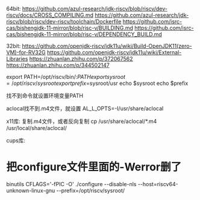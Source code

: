 64bit:
https://github.com/azul-research/jdk-riscv/blob/riscv/dev-riscv/docs/CROSS_COMPILING.md
https://github.com/azul-research/jdk-riscv/blob/riscv/dev-riscv/toolchain/Dockerfile
https://github.com/isrc-cas/bishengjdk-11-mirror/blob/risc-v/BUILDING.md
https://github.com/isrc-cas/bishengjdk-11-mirror/blob/risc-v/DEPENDENCY_BUILD.md

32bit:
https://github.com/openjdk-riscv/jdk11u/wiki/Build-OpenJDK11(zero-VM)-for-RV32G
https://github.com/openjdk-riscv/jdk11u/wiki/External-Libraries
https://zhuanlan.zhihu.com/p/372067562
https://zhuanlan.zhihu.com/p/344502147


export PATH=/opt/riscv/bin/:$PATH
export sysroot=/opt/riscv/sysroot
export prefix=$sysroot/usr
echo $sysroot
echo $prefix

找不到命令就设置环境变量PATH

aclocal找不到.m4文件，就设置 AL_L_OPTS=-I/usr/share/aclocal

x11库:
复制.m4文件，或者反向复制
cp /usr/share/aclocal/*.m4 /usr/local/share/aclocal/

cups库:
# 把configure文件里面的-Werror删了

binutils
CFLAGS='-fPIC -O' ./configure --disable-nls --host=riscv64-unknown-linux-gnu --prefix=/opt/riscv/sysroot/

